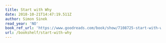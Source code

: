 ```yaml
---
title: Start with Why
date: 2018-10-21T14:47:19.511Z
author: Simon Sinek
read_year: 'NO'
book_ref_url: 'https://www.goodreads.com/book/show/7108725-start-with-why'
url: /bookshelf/start-with-why
---
```


